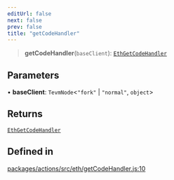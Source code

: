 ```yaml
---
editUrl: false
next: false
prev: false
title: "getCodeHandler"
---
```


> **getCodeHandler**(`baseClient`): [`EthGetCodeHandler`](/reference/tevm/actions/type-aliases/ethgetcodehandler/)

## Parameters

• **baseClient**: `TevmNode`\<`"fork"` \| `"normal"`, `object`\>

## Returns

[`EthGetCodeHandler`](/reference/tevm/actions/type-aliases/ethgetcodehandler/)

## Defined in

[packages/actions/src/eth/getCodeHandler.js:10](https://github.com/qbzzt/tevm-monorepo/blob/main/packages/actions/src/eth/getCodeHandler.js#L10)
